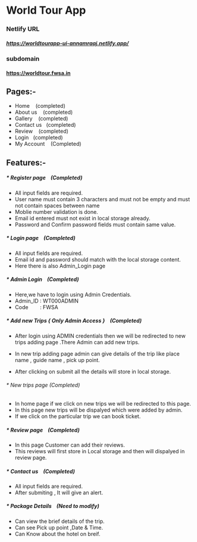 # World Tour App

### Netlify URL

##### https://worldtourapp-ui-annamraaj.netlify.app/

### subdomain

#### https://worldtour.fwsa.in
## Pages:-
  * Home &nbsp;&nbsp; (completed)
  * About us &nbsp;&nbsp; (completed)
  * Gallery &nbsp;&nbsp;   (completed)
  * Contact us &nbsp;&nbsp;(completed)
  * Review &nbsp;&nbsp; (completed)
  * Login &nbsp;&nbsp;(completed)
  * My Account  &nbsp;&nbsp; (Completed)

## Features:-

   ##### * Register page  &nbsp;&nbsp; (Completed)
   * All input fields are required.
   *  User name must contain 3 characters and must not be empty and must not contain spaces between name
   * Moblie number validation is done.
   * Email id entered must not exist in local storage already.
   * Password and Confirm password fields must contain same value.

   ##### * Login page &nbsp;&nbsp; (Completed)
   * All input fields are required. 
   * Email id and password should match with the local storage content.
   * Here there is also Admin_Login page
   
   ##### * Admin Login &nbsp;&nbsp; (Completed)
   * Here,we have to login using Admin Credentials. 
   * Admin_ID : WT000ADMIN
   * Code &nbsp;&nbsp;&nbsp;&nbsp;&nbsp;&nbsp;&nbsp;: FWSA

   ##### * Add new Trips { Only Admin Access }  &nbsp;&nbsp; (Completed)
   * After login using ADMIN credentials then we will be redirected to new trips adding page .There Admin can add new trips.   

   * In new trip adding  page admin can give details of the trip like place name , guide name , pick up point. 
   * After clicking on submit all the details will store in local storage.
  ######  * New trips page (Completed)
   * In home page if we click on new trips we will be redirected to this page. 
   * In this page new  trips will be dispalyed which were added by admin.
   * If we click on the particular trip we can book ticket. 

   ##### * Review page &nbsp;&nbsp; (Completed)
   * In this page Customer can add their reviews.
   * This reviews will first store in Local storage and then will dispalyed in review page.
   
   ##### * Contact us &nbsp;&nbsp; (Completed)
   * All input fields are required.
   * After submiting , It will give an alert.
   
   ##### * Package Details &nbsp;&nbsp; (Need to modify)
   * Can view the brief details of the trip.
   * Can see Pick up point ,Date & Time.
   * Can Know about the hotel on breif.